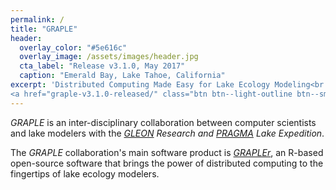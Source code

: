 ```yaml
---
permalink: /
title: "GRAPLE"
header:
  overlay_color: "#5e616c"
  overlay_image: /assets/images/header.jpg
  cta_label: "Release v3.1.0, May 2017"
  caption: "Emerald Bay, Lake Tahoe, California"
excerpt: 'Distributed Computing Made Easy for Lake Ecology Modeling<br /><br />
<a href="graple-v3.1.0-released/" class="btn btn--light-outline btn--small">Release v3.1.0, May 2017</a>'
---
```

*GRAPLE* is an inter-disciplinary collaboration between computer scientists and lake modelers with the *[GLEON] Research and [PRAGMA] Lake Expedition*.

The *GRAPLE* collaboration's main software product is *[GRAPLEr]*, an R-based open-source software that brings the power of distributed computing to the fingertips of lake ecology modelers.

[GLEON]: http://gleon.org/
[PRAGMA]: http://www.pragma-grid.net/
[GRAPLEr]: https://github.com/GRAPLE/